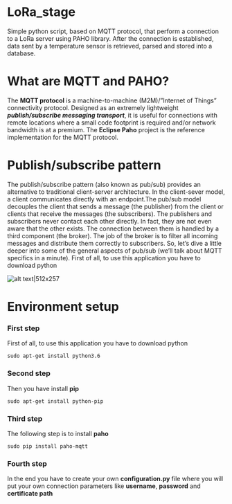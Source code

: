 # LoRa_stage
Simple python script, based on MQTT protocol, that perform a connection to a LoRa server using PAHO library. After the connection is established, data sent by a temperature sensor is retrieved, parsed and stored into a database.

# What are MQTT and PAHO?
The **MQTT protocol** is a machine-to-machine (M2M)/”Internet of Things” connectivity protocol. Designed as an extremely lightweight _**publish/subscribe messaging transport**_, it is useful for connections with remote locations where a small code footprint is required and/or network bandwidth is at a premium. The **Eclipse Paho** project is the reference implementation for the MQTT protocol.

# Publish/subscribe pattern
The publish/subscribe pattern (also known as pub/sub) provides an alternative to traditional client-server architecture. In the client-sever model, a client communicates directly with an endpoint.The pub/sub model decouples the client that sends a message (the publisher) from the client or clients that receive the messages (the subscribers). The publishers and subscribers never contact each other directly. In fact, they are not even aware that the other exists. The connection between them is handled by a third component (the broker). The job of the broker is to filter all incoming messages and distribute them correctly to subscribers. So, let’s dive a little deeper into some of the general aspects of pub/sub (we’ll talk about MQTT specifics in a minute).
First of all, to use this application you have to download python 

![alt text|512x257](https://www.hivemq.com/wp-content/uploads/pub-sub-mqtt-1024x588.png)

# Environment setup
### First step
First of all, to use this application you have to download python 
```
sudo apt-get install python3.6
```
### Second step
Then you have install **pip**
```
sudo apt-get install python-pip
```
### Third step
The following step is to install **paho**
```
sudo pip install paho-mqtt
```
### Fourth step 
In the end you have to create your own **configuration.py** file where you will put your own connection parameters like **username**, **password** and **certificate path**
